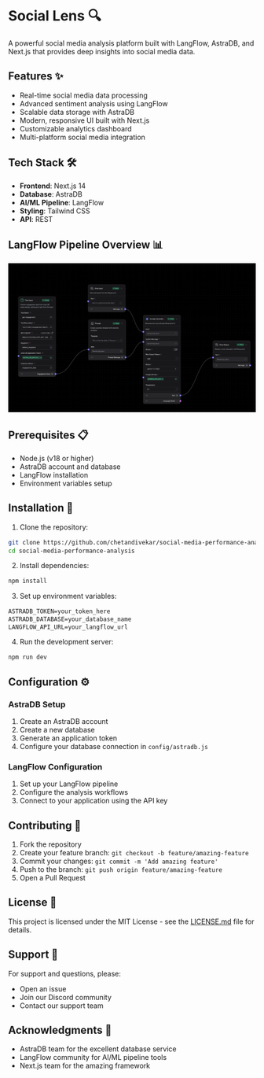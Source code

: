 # Social Lens 🔍

A powerful social media analysis platform built with LangFlow, AstraDB, and Next.js that provides deep insights into social media data.

## Features ✨

- Real-time social media data processing
- Advanced sentiment analysis using LangFlow
- Scalable data storage with AstraDB
- Modern, responsive UI built with Next.js
- Customizable analytics dashboard
- Multi-platform social media integration

## Tech Stack 🛠️

- **Frontend**: Next.js 14
- **Database**: AstraDB
- **AI/ML Pipeline**: LangFlow
- **Styling**: Tailwind CSS
- **API**: REST

## LangFlow Pipeline Overview 📊

![LangFlow Pipeline](/public/langflow.png)

## Prerequisites 📋

- Node.js (v18 or higher)
- AstraDB account and database
- LangFlow installation
- Environment variables setup

## Installation 🚀

1. Clone the repository:

```bash
git clone https://github.com/chetandivekar/social-media-performance-analysis
cd social-media-performance-analysis
```

2. Install dependencies:

```bash
npm install
```

3. Set up environment variables:

```env
ASTRADB_TOKEN=your_token_here
ASTRADB_DATABASE=your_database_name
LANGFLOW_API_URL=your_langflow_url
```

4. Run the development server:

```bash
npm run dev
```

## Configuration ⚙️

### AstraDB Setup

1. Create an AstraDB account
2. Create a new database
3. Generate an application token
4. Configure your database connection in `config/astradb.js`

### LangFlow Configuration

1. Set up your LangFlow pipeline
2. Configure the analysis workflows
3. Connect to your application using the API key

## Contributing 🤝

1. Fork the repository
2. Create your feature branch: `git checkout -b feature/amazing-feature`
3. Commit your changes: `git commit -m 'Add amazing feature'`
4. Push to the branch: `git push origin feature/amazing-feature`
5. Open a Pull Request

## License 📄

This project is licensed under the MIT License - see the [LICENSE.md](LICENSE.md) file for details.

## Support 💬

For support and questions, please:

- Open an issue
- Join our Discord community
- Contact our support team

## Acknowledgments 🙏

- AstraDB team for the excellent database service
- LangFlow community for AI/ML pipeline tools
- Next.js team for the amazing framework
